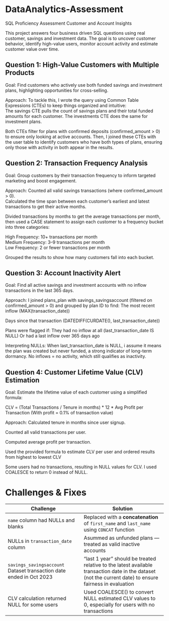 # DataAnalytics-Assessment
SQL Proficiency Assessment Customer and Account Insights

This project answers four business driven SQL questions using real customer, savings and investment data. The goal is to uncover customer behavior, identify high-value users, monitor account activity and estimate customer value over time.

## Question 1: High-Value Customers with Multiple Products
Goal: Find customers who actively use both funded savings and investment plans, highlighting opportunities for cross-selling.

Approach: To tackle this, I wrote the query using Common Table Expressions (CTEs) to keep things organized and intuitive:  
The savings CTE pulls the count of savings plans and their total funded amounts for each customer. The investments CTE does the same for investment plans.

Both CTEs filter for plans with confirmed deposits (confirmed_amount > 0) to ensure only looking at active accounts. Then, I joined these CTEs with the user table to identify customers who have both types of plans, ensuring only those with activity in both appear in the results.


## Question 2: Transaction Frequency Analysis
Goal: Group customers by their transaction frequency to inform targeted marketing and boost engagement.

Approach:
Counted all valid savings transactions (where confirmed_amount > 0).  
Calculated the time span between each customer’s earliest and latest transactions to get their active months.  

Divided transactions by months to get the average transactions per month, then used a CASE statement to assign each customer to a frequency bucket into three categories:  

High Frequency: 10+ transactions per month  
Medium Frequency: 3–9 transactions per month  
Low Frequency: 2 or fewer transactions per month

Grouped the results to show how many customers fall into each bucket.

## Question 3: Account Inactivity Alert
Goal: Find all active savings and investment accounts with no inflow transactions in the last 365 days.

Approach:
I joined plans_plan with savings_savingsaccount (filtered on confirmed_amount > 0) and grouped by plan ID to find:
The most recent inflow (MAX(transaction_date))

Days since that transaction (DATEDIFF(CURDATE(), last_transaction_date))

Plans were flagged if:
They had no inflow at all (last_transaction_date IS NULL) Or had a last inflow over 365 days ago

Interpreting NULLs:
When last_transaction_date is NULL, i assume it means the plan was created but never funded, a strong indicator of long-term dormancy.
No inflows = no activity, which still qualifies as inactivity.

## Question 4: Customer Lifetime Value (CLV) Estimation
Goal: Estimate the lifetime value of each customer using a simplified formula:

CLV = (Total Transactions / Tenure in months) * 12 * Avg Profit per Transaction
(With profit = 0.1% of transaction value)

Approach:
Calculated tenure in months since user signup.

Counted all valid transactions per user.

Computed average profit per transaction.

Used the provided formula to estimate CLV per user and ordered results from highest to lowest CLV

Some users had no transactions, resulting in NULL values for CLV. I used COALESCE to return 0 instead of NULL.

# Challenges & Fixes

| Challenge                               | Solution                                                                                 |
| --------------------------------------- | ---------------------------------------------------------------------------------------- |
| `name` column had NULLs and blanks           | Replaced with a **concatenation** of `first_name` and `last_name` using `CONCAT` function     |
| NULLs in `transaction_date` column               | Asummed as unfunded plans — treated as valid inactive accounts                         |
| `savings_savingsaccount` Dataset transaction date ended in Oct 2023               |  “last 1 year” should be treated relative to the latest available transaction date in the dataset (not the current date) to ensure fairness in evaluation |
| CLV calculation returned NULL for some users | Used COALESCE() to convert NULL estimated CLV values to 0, especially for users with no transactions  |
